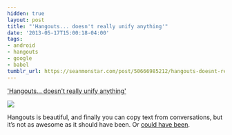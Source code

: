 ```yaml
---
hidden: true
layout: post
title: "'Hangouts... doesn't really unify anything'"
date: '2013-05-17T15:00:18-04:00'
tags:
- android
- hangouts
- google
- babel
tumblr_url: https://seanmonstar.com/post/50666985212/hangouts-doesnt-really-unify-anything
---
```

['Hangouts... doesn't really unify anything'](http://www.androidpolice.com/2013/05/15/hands-on-with-google-hangouts-googles-new-beautiful-messaging-app-that-doesnt-really-unify-anything/)  

![](https://64.media.tumblr.com/d6b3812159a82f1c039727a9d015a075/tumblr_inline_mmyhlgFKRm1qz4rgp.png)

Hangouts is beautiful, and finally you can copy text from conversations, but it’s not as awesome as it should have been. Or [could have been](http://seanmonstar.com/blog/android-babel-api/).

